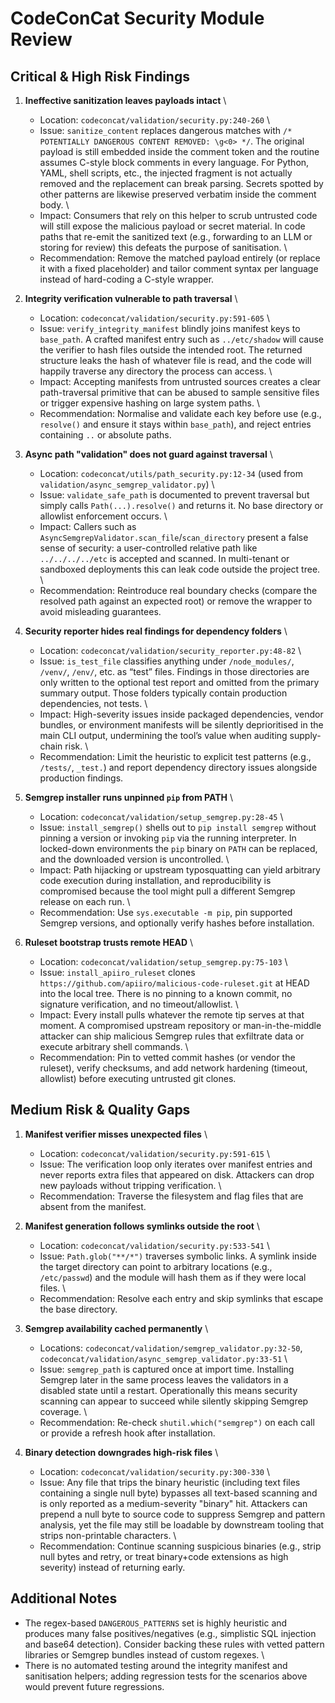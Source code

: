 # CodeConCat Security Module Review

## Critical & High Risk Findings

1. **Ineffective sanitization leaves payloads intact**  \
   - Location: `codeconcat/validation/security.py:240-260`  \
   - Issue: `sanitize_content` replaces dangerous matches with `/* POTENTIALLY DANGEROUS CONTENT REMOVED: \g<0> */`. The original payload is still embedded inside the comment token and the routine assumes C-style block comments in every language. For Python, YAML, shell scripts, etc., the injected fragment is not actually removed and the replacement can break parsing. Secrets spotted by other patterns are likewise preserved verbatim inside the comment body.  \
   - Impact: Consumers that rely on this helper to scrub untrusted code will still expose the malicious payload or secret material. In code paths that re-emit the sanitized text (e.g., forwarding to an LLM or storing for review) this defeats the purpose of sanitisation.  \
   - Recommendation: Remove the matched payload entirely (or replace it with a fixed placeholder) and tailor comment syntax per language instead of hard-coding a C-style wrapper.

2. **Integrity verification vulnerable to path traversal**  \
   - Location: `codeconcat/validation/security.py:591-605`  \
   - Issue: `verify_integrity_manifest` blindly joins manifest keys to `base_path`. A crafted manifest entry such as `../etc/shadow` will cause the verifier to hash files outside the intended root. The returned structure leaks the hash of whatever file is read, and the code will happily traverse any directory the process can access.  \
   - Impact: Accepting manifests from untrusted sources creates a clear path-traversal primitive that can be abused to sample sensitive files or trigger expensive hashing on large system paths.  \
   - Recommendation: Normalise and validate each key before use (e.g., `resolve()` and ensure it stays within `base_path`), and reject entries containing `..` or absolute paths.

3. **Async path "validation" does not guard against traversal**  \
   - Location: `codeconcat/utils/path_security.py:12-34` (used from `validation/async_semgrep_validator.py`)  \
   - Issue: `validate_safe_path` is documented to prevent traversal but simply calls `Path(...).resolve()` and returns it. No base directory or allowlist enforcement occurs.  \
   - Impact: Callers such as `AsyncSemgrepValidator.scan_file`/`scan_directory` present a false sense of security: a user-controlled relative path like `../../../../etc` is accepted and scanned. In multi-tenant or sandboxed deployments this can leak code outside the project tree.  \
   - Recommendation: Reintroduce real boundary checks (compare the resolved path against an expected root) or remove the wrapper to avoid misleading guarantees.

4. **Security reporter hides real findings for dependency folders**  \
   - Location: `codeconcat/validation/security_reporter.py:48-82`  \
   - Issue: `is_test_file` classifies anything under `/node_modules/`, `/venv/`, `/env/`, etc. as “test” files. Findings in those directories are only written to the optional test report and omitted from the primary summary output. Those folders typically contain production dependencies, not tests.  \
   - Impact: High-severity issues inside packaged dependencies, vendor bundles, or environment manifests will be silently deprioritised in the main CLI output, undermining the tool’s value when auditing supply-chain risk.  \
   - Recommendation: Limit the heuristic to explicit test patterns (e.g., `/tests/`, `_test.`) and report dependency directory issues alongside production findings.

5. **Semgrep installer runs unpinned `pip` from PATH**  \
   - Location: `codeconcat/validation/setup_semgrep.py:28-45`  \
   - Issue: `install_semgrep()` shells out to `pip install semgrep` without pinning a version or invoking `pip` via the running interpreter. In locked-down environments the `pip` binary on `PATH` can be replaced, and the downloaded version is uncontrolled.  \
   - Impact: Path hijacking or upstream typosquatting can yield arbitrary code execution during installation, and reproducibility is compromised because the tool might pull a different Semgrep release on each run.  \
   - Recommendation: Use `sys.executable -m pip`, pin supported Semgrep versions, and optionally verify hashes before installation.

6. **Ruleset bootstrap trusts remote HEAD**  \
   - Location: `codeconcat/validation/setup_semgrep.py:75-103`  \
   - Issue: `install_apiiro_ruleset` clones `https://github.com/apiiro/malicious-code-ruleset.git` at HEAD into the local tree. There is no pinning to a known commit, no signature verification, and no timeout/allowlist.  \
   - Impact: Every install pulls whatever the remote tip serves at that moment. A compromised upstream repository or man-in-the-middle attacker can ship malicious Semgrep rules that exfiltrate data or execute arbitrary shell commands.  \
   - Recommendation: Pin to vetted commit hashes (or vendor the ruleset), verify checksums, and add network hardening (timeout, allowlist) before executing untrusted git clones.

## Medium Risk & Quality Gaps

1. **Manifest verifier misses unexpected files**  \
   - Location: `codeconcat/validation/security.py:591-615`  \
   - Issue: The verification loop only iterates over manifest entries and never reports extra files that appeared on disk. Attackers can drop new payloads without tripping verification.  \
   - Recommendation: Traverse the filesystem and flag files that are absent from the manifest.

2. **Manifest generation follows symlinks outside the root**  \
   - Location: `codeconcat/validation/security.py:533-541`  \
   - Issue: `Path.glob("**/*")` traverses symbolic links. A symlink inside the target directory can point to arbitrary locations (e.g., `/etc/passwd`) and the module will hash them as if they were local files.  \
   - Recommendation: Resolve each entry and skip symlinks that escape the base directory.

3. **Semgrep availability cached permanently**  \
   - Locations: `codeconcat/validation/semgrep_validator.py:32-50`, `codeconcat/validation/async_semgrep_validator.py:33-51`  \
   - Issue: `semgrep_path` is captured once at import time. Installing Semgrep later in the same process leaves the validators in a disabled state until a restart. Operationally this means security scanning can appear to succeed while silently skipping Semgrep coverage.  \
   - Recommendation: Re-check `shutil.which("semgrep")` on each call or provide a refresh hook after installation.

4. **Binary detection downgrades high-risk files**  \
   - Location: `codeconcat/validation/security.py:300-330`  \
   - Issue: Any file that trips the binary heuristic (including text files containing a single null byte) bypasses all text-based scanning and is only reported as a medium-severity "binary" hit. Attackers can prepend a null byte to source code to suppress Semgrep and pattern analysis, yet the file may still be loadable by downstream tooling that strips non-printable characters.  \
   - Recommendation: Continue scanning suspicious binaries (e.g., strip null bytes and retry, or treat binary+code extensions as high severity) instead of returning early.

## Additional Notes

- The regex-based `DANGEROUS_PATTERNS` set is highly heuristic and produces many false positives/negatives (e.g., simplistic SQL injection and base64 detection). Consider backing these rules with vetted pattern libraries or Semgrep bundles instead of custom regexes.  \
- There is no automated testing around the integrity manifest and sanitisation helpers; adding regression tests for the scenarios above would prevent future regressions.
